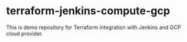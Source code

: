 # terraform-jenkins-compute-gcp
This is demo repository for Terraform integration with Jenkins and GCP cloud provider.

